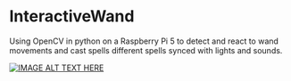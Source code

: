 # InteractiveWand
Using OpenCV in python on a Raspberry Pi 5 to detect and react to wand movements and cast spells different spells synced with lights and sounds. 

[![IMAGE ALT TEXT HERE](https://img.youtube.com/vi/IFpQFHPK7W4&t=2s/0.jpg)](https://www.youtube.com/watch?v=IFpQFHPK7W4&t=2s)

